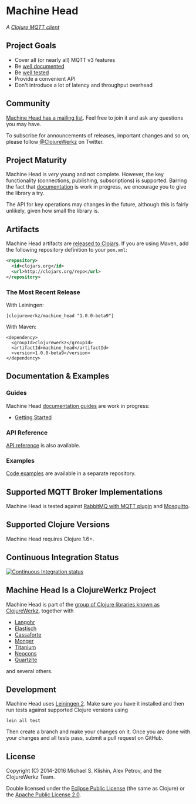 # Machine Head

*A [Clojure MQTT client](http://clojuremqtt.info)*


## Project Goals

 * Cover all (or nearly all) MQTT v3 features
 * Be [well documented](http://clojuremqtt.info)
 * Be [well tested](https://github.com/clojurewerkz/machine_head/tree/master/test/clojurewerkz/machine_head)
 * Provide a convenient API
 * Don't introduce a lot of latency and throughput overhead


## Community

[Machine Head has a mailing list](https://groups.google.com/forum/#!forum/clojure-mqtt). Feel free
to join it and ask any questions you may have.

To subscribe for announcements of releases, important changes and so on, please follow [@ClojureWerkz](https://twitter.com/#!/clojurewerkz) on Twitter.


## Project Maturity

Machine Head is *very* young and not complete. However, the key functionality
(connections, publishing, subscriptions) is supported. Barring the fact that
[documentation](http://clojuremqtt.info/) is work in progress,
we encourage you to give the library a try.

The API for key operations may changes in the future, although this is fairly
unlikely, given how small the library is.



## Artifacts

Machine Head artifacts are [released to Clojars](https://clojars.org/clojurewerkz/machine_head). If you are using Maven, add the following repository
definition to your `pom.xml`:

``` xml
<repository>
  <id>clojars.org</id>
  <url>http://clojars.org/repo</url>
</repository>
```

### The Most Recent Release

With Leiningen:

    [clojurewerkz/machine_head "1.0.0-beta9"]


With Maven:

    <dependency>
      <groupId>clojurewerkz</groupId>
      <artifactId>machine_head</artifactId>
      <version>1.0.0-beta9</version>
    </dependency>



## Documentation & Examples

### Guides

Machine Head [documentation guides](http://clojuremqtt.info) are work in progress:

 * [Getting Started](http://clojuremqtt.info/articles/getting_started.html)

### API Reference

[API reference](http://reference.clojuremqtt.info) is also available.

### Examples

[Code examples](https://github.com/clojurewerkz/machine_head.examples) are available
in a separate repository.


## Supported MQTT Broker Implementations

Machine Head is tested against [RabbitMQ with MQTT plugin](http://www.rabbitmq.com/mqtt.html) and
[Mosquitto](http://mosquitto.org/).


## Supported Clojure Versions

Machine Head requires Clojure 1.6+.


## Continuous Integration Status

[![Continuous Integration status](https://secure.travis-ci.org/clojurewerkz/machine_head.png)](http://travis-ci.org/clojurewerkz/machine_head)



## Machine Head Is a ClojureWerkz Project

Machine Head is part of the [group of Clojure libraries known as ClojureWerkz](http://clojurewerkz.org), together with

 * [Langohr](http://clojurerabbitmq.info)
 * [Elastisch](http://clojureelasticsearch.info)
 * [Cassaforte](http://clojurecassandra.info)
 * [Monger](http://clojuremongodb.info)
 * [Titanium](http://titanium.clojurewerkz.org)
 * [Neocons](http://clojureneo4j.info)
 * [Quartzite](http://clojurequartz.info)

and several others.


## Development

Machine Head uses [Leiningen 2](http://leiningen.org). Make sure you
have it installed and then run tests against supported Clojure
versions using

    lein all test

Then create a branch and make your changes on it. Once you are done
with your changes and all tests pass, submit a pull request on GitHub.


## License

Copyright (C) 2014-2016 Michael S. Klishin, Alex Petrov, and the ClojureWerkz Team.

Double licensed under the [Eclipse Public License](http://www.eclipse.org/legal/epl-v10.html) (the same as Clojure) or
the [Apache Public License 2.0](http://www.apache.org/licenses/LICENSE-2.0.html).
